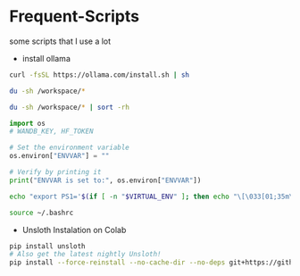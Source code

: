# Frequent-Scripts
some scripts that I use a lot


- install ollama 
```bash
curl -fsSL https://ollama.com/install.sh | sh
```


```bash
du -sh /workspace/*
```

```bash
du -sh /workspace/* | sort -rh
```

```python
import os
# WANDB_KEY, HF_TOKEN

# Set the environment variable
os.environ["ENVVAR"] = ""

# Verify by printing it
print("ENVVAR is set to:", os.environ["ENVVAR"])
```

```bash
echo "export PS1='$(if [ -n "$VIRTUAL_ENV" ]; then echo "\[\033[01;35m\]($(basename $VIRTUAL_ENV)) "; fi)\[\033[01;31m\]\u\[\033[01;33m\]@\[\033[01;34m\]\h:\[\033[01;36m\]\w\n\[\033[0m\]$ '" >> ~/.bashrc

source ~/.bashrc
```

- Unsloth Instalation on Colab

```bash
pip install unsloth
# Also get the latest nightly Unsloth!
pip install --force-reinstall --no-cache-dir --no-deps git+https://github.com/unslothai/unsloth.git'
```